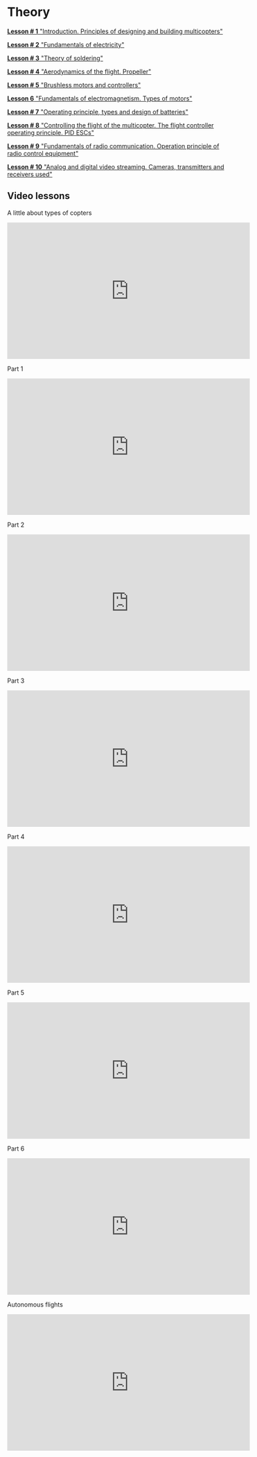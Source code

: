 # Theory

[**Lesson # 1** "Introduction. Principles of designing and building multicopters"](https://github.com/CopterExpress/clever/blob/master/docs/en/lesson1.md)

[**Lesson # 2** "Fundamentals of electricity"](https://github.com/CopterExpress/clever/blob/master/docs/en/lesson2.md)

[**Lesson # 3** "Theory of soldering"](https://github.com/CopterExpress/clever/blob/master/docs/en/lesson3.md)

[**Lesson # 4** "Aerodynamics of the flight. Propeller"](https://github.com/CopterExpress/clever/blob/master/docs/en/lesson4.md)

[**Lesson # 5** "Brushless motors and controllers"](https://github.com/CopterExpress/clever/blob/master/docs/en/lesson5.md)

[**Lesson 6** "Fundamentals of electromagnetism. Types of motors"](https://github.com/CopterExpress/clever/blob/master/docs/en/lesson6.md)

[**Lesson # 7** "Operating principle, types and design of batteries"](https://github.com/CopterExpress/clever/blob/master/docs/en/lesson7.md)

[**Lesson # 8** "Controlling the flight of the multicopter. The flight controller operating principle. PID ESCs"](https://github.com/CopterExpress/clever/blob/master/docs/en/lesson8.md)

[**Lesson # 9** "Fundamentals of radio communication. Operation principle of radio control equipment"](https://github.com/CopterExpress/clever/blob/master/docs/en/lesson9.md)

[**Lesson # 10** "Analog and digital video streaming. Cameras, transmitters and receivers used"](https://github.com/CopterExpress/clever/blob/master/docs/en/lesson10.md)

## Video lessons

A little about types of copters

<iframe width="560" height="315" src="https://www.youtube.com/embed/LFOmZZwg-PE" frameborder="0" allow="autoplay; encrypted-media" allowfullscreen></iframe>

Part 1

<iframe width="560" height="315" src="https://www.youtube.com/embed/e9Z1pjW0vQU" frameborder="0" allow="autoplay; encrypted-media" allowfullscreen></iframe>

Part 2

<iframe width="560" height="315" src="https://www.youtube.com/embed/jWMGSgiLD_E" frameborder="0" allow="autoplay; encrypted-media" allowfullscreen></iframe>

Part 3

<iframe width="560" height="315" src="https://www.youtube.com/embed/WhxxXD4b1MY" frameborder="0" allow="autoplay; encrypted-media" allowfullscreen></iframe>

Part 4

<iframe width="560" height="315" src="https://www.youtube.com/embed/jkA9F9lSWDM" frameborder="0" allow="autoplay; encrypted-media" allowfullscreen></iframe>

Part 5

<iframe width="560" height="315" src="https://www.youtube.com/embed/Cz7EbJ1-xMw" frameborder="0" allow="autoplay; encrypted-media" allowfullscreen></iframe>

Part 6

<iframe width="560" height="315" src="https://www.youtube.com/embed/v00oNVzwICg" frameborder="0" allow="autoplay; encrypted-media" allowfullscreen></iframe>

Autonomous flights

<iframe width="560" height="315" src="https://www.youtube.com/embed/WvIlRG7ShWA" frameborder="0" allow="autoplay; encrypted-media" allowfullscreen></iframe>